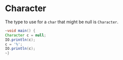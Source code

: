 # Character

The type to use for a `char` that might be null is `Character`.

```java
~void main() {
Character c = null;
IO.println(c);
c = '%';
IO.println(c);
~}
```
